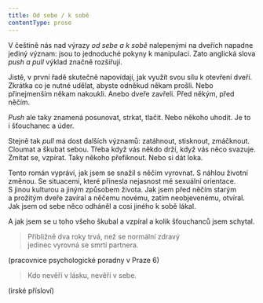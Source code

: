 ```yaml
---
title: Od sebe / k sobě
contentType: prose
---
```


<section>

V češtině nás nad výrazy _od sebe a k sobě_ nalepenými na dveřích napadne jediný význam: jsou to jednoduché pokyny k manipulaci. Zato anglická slova _push_ _a_ _pull_ výklad značně rozšiřují.

Jistě, v první řadě skutečně napovídají, jak využít svou sílu k ote­vření dveří. Zkrátka co je nutné udělat, abyste odněkud někam prošli. Nebo přinejmenším někam nakoukli. Anebo dveře zavřeli. Před někým, před něčím.

_Push_ ale taky znamená posunovat, strkat, tlačit. Nebo někoho uhodit. Je to i šťouchanec a úder.

Stejně tak _pull_ má dost dalších významů: zatáhnout, stisknout, zmáčknout. Cloumat a škubat sebou. Třeba když vás někdo drží, když vás něco svazuje. Zmítat se, vzpírat. Taky někoho přefiknout. Nebo si dát loka.

</section>

<section>

Tento román vypráví, jak jsem se snažil s něčím vyrovnat. S náhlou životní změnou. Se situacemi, které přinesla nejasnost mé sexuální orientace. S jinou kulturou a jiným způsobem života. Jak jsem před něčím starým a prožitým dveře zavíral a něčemu novému, zatím neobjevenému, otvíral. Jak jsem od sebe něco odháněl a cosi jiného k sobě lákal.

A jak jsem se u toho všeho škubal a vzpíral a kolik šťouchanců jsem schytal.

> Přibližně dva roky trvá, než se normální zdravý  
> jedinec vyrovná se smrtí partnera.

(pracovnice psychologické poradny v Praze 6)

> Kdo nevěří v lásku, nevěří v sebe.

(irské přísloví)

</section>
